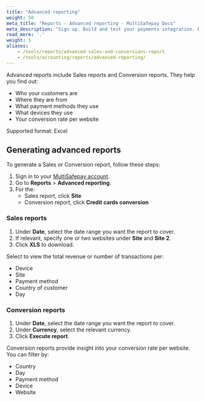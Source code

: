 ```yaml
---
title: "Advanced reporting"
weight: 50
meta_title: "Reports - Advanced reporting - MultiSafepay Docs"
meta_description: "Sign up. Build and test your payments integration. Explore our products and services. Use our API Reference, SDKs, and wrappers. Get support."
read_more: '.'
weight: 5
aliases:
    - /tools/reports/advanced-sales-and-conversions-report
    - /tools/accounting/reports/advanced-reporting/
---
```


Advanced reports include Sales reports and Conversion reports. They help you find out:

- Who your customers are
- Where they are from
- What payment methods they use
- What devices they use
- Your conversion rate per website

Supported format: Excel

## Generating advanced reports

To generate a Sales or Conversion report, follow these steps:

1. Sign in to your [MultiSafepay account](https://merchant.multisafepay.com).
2. Go to **Reports** > **Advanced reporting**.
3. For the:  
    - Sales report, click **Site**
    - Conversion report, click **Credit cards conversion**

### Sales reports
1. Under **Date**, select the date range you want the report to cover.
2. If relevant, specify one or two websites under **Site** and **Site 2**.
3. Click **XLS** to download. 

Select to view the total revenue or number of transactions per:

- Device
- Site
- Payment method
- Country of customer
- Day

### Conversion reports
1. Under **Date**, select the date range you want the report to cover.
2. Under **Currency**, select the relevant currency.
3. Click **Execute report**.

Conversion reports provide insight into your conversion rate per website. You can filter by:

- Country
- Day
- Payment method
- Device
- Website



